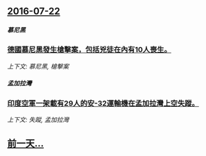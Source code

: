 ## [2016-07-22](/news/2016/07/22/index.md)

##### 慕尼黑
### [德國慕尼黑發生槍擊案，包括兇徒在內有10人喪生。 ](/news/2016/07/22/德國慕尼黑發生槍擊案-包括兇徒在內有10人喪生.md)
_上下文: 慕尼黑, 槍擊案_

##### 孟加拉灣
### [印度空軍一架載有29人的安-32運輸機在孟加拉灣上空失蹤。 ](/news/2016/07/22/印度空軍一架載有29人的安-32運輸機在孟加拉灣上空失蹤.md)
_上下文: 失蹤, 孟加拉灣_

## [前一天...](/news/2016/07/21/index.md)

